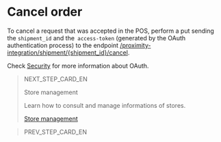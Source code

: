 # Cancel order

To cancel a request that was accepted in the POS, perform a put sending the `shipment_id` and the` access-token` (generated by the OAuth authentication process) to the endpoint [/proximity-integration/shipment/{shipment_id}/cancel](https://www.mercadopago[FAKER][URL][DOMAIN]/developers/pt/reference/mp_delivery/_proximity-integration_shipments_shipment_id_cancel/put). 

Check [Security](https://www.mercadopago[FAKER][URL][DOMAIN]/developers/en/guides/security/oauth/introduction) for more information about OAuth.

> NEXT_STEP_CARD_EN
>
> Store management
>
> Learn how to consult and manage informations of stores.
>
> [Store management](https://www.mercadopago[FAKER][URL][DOMAIN]/developers/en/guides/mp-delivery/store-management)





> PREV_STEP_CARD_EN
>

